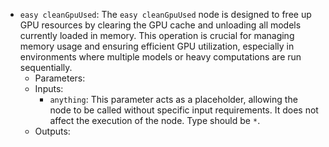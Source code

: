 - `easy cleanGpuUsed`: The `easy cleanGpuUsed` node is designed to free up GPU resources by clearing the GPU cache and unloading all models currently loaded in memory. This operation is crucial for managing memory usage and ensuring efficient GPU utilization, especially in environments where multiple models or heavy computations are run sequentially.
    - Parameters:
    - Inputs:
        - `anything`: This parameter acts as a placeholder, allowing the node to be called without specific input requirements. It does not affect the execution of the node. Type should be `*`.
    - Outputs:
